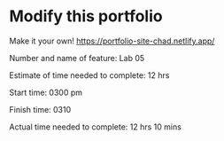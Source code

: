 # Modify this portfolio

Make it your own! 
https://portfolio-site-chad.netlify.app/

Number and name of feature: Lab 05 

Estimate of time needed to complete: 12 hrs

Start time: 0300 pm 

Finish time: 0310 

Actual time needed to complete: 12 hrs 10 mins
